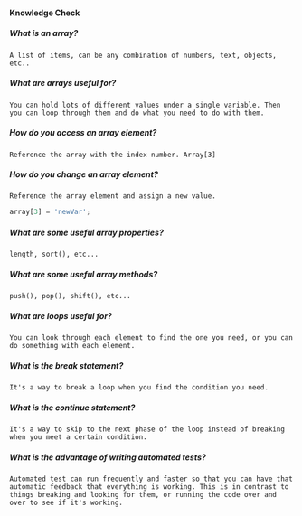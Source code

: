 #### Knowledge Check

  #####  What is an array?
    A list of items, can be any combination of numbers, text, objects, etc..

  #####  What are arrays useful for?
    You can hold lots of different values under a single variable. Then you can loop through them and do what you need to do with them.

  #####  How do you access an array element?
    Reference the array with the index number. Array[3]

  #####  How do you change an array element?
    Reference the array element and assign a new value.  
  ```javascript 
  array[3] = 'newVar';
  ```
  #####  What are some useful array properties?
    length, sort(), etc...

  #####  What are some useful array methods?
    push(), pop(), shift(), etc...

  #####  What are loops useful for?
    You can look through each element to find the one you need, or you can do something with each element. 

  #####  What is the break statement?
    It's a way to break a loop when you find the condition you need.

  #####  What is the continue statement?
    It's a way to skip to the next phase of the loop instead of breaking when you meet a certain condition.

  #####  What is the advantage of writing automated tests?
    Automated test can run frequently and faster so that you can have that automatic feedback that everything is working. This is in contrast to things breaking and looking for them, or running the code over and over to see if it's working.